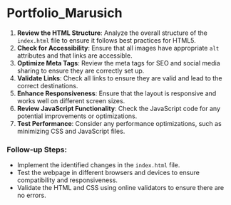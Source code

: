 # Portfolio_Marusich
1. **Review the HTML Structure**: Analyze the overall structure of the `index.html` file to ensure it follows best practices for HTML5.
2. **Check for Accessibility**: Ensure that all images have appropriate `alt` attributes and that links are accessible.
3. **Optimize Meta Tags**: Review the meta tags for SEO and social media sharing to ensure they are correctly set up.
4. **Validate Links**: Check all links to ensure they are valid and lead to the correct destinations.
5. **Enhance Responsiveness**: Ensure that the layout is responsive and works well on different screen sizes.
6. **Review JavaScript Functionality**: Check the JavaScript code for any potential improvements or optimizations.
7. **Test Performance**: Consider any performance optimizations, such as minimizing CSS and JavaScript files.

### Follow-up Steps:
- Implement the identified changes in the `index.html` file.
- Test the webpage in different browsers and devices to ensure compatibility and responsiveness.
- Validate the HTML and CSS using online validators to ensure there are no errors.
